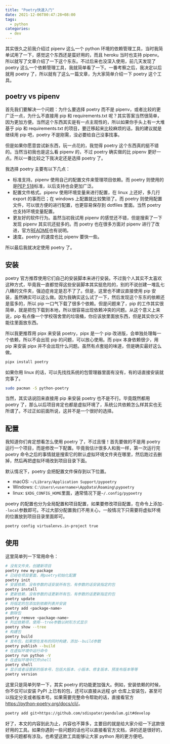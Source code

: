 ```yaml
---
title: "Poetry快速入门"
date: 2021-12-06T00:47:28+08:00
tags:
  - python
categories:
  - dev
---
```


其实很久之前我介绍过 pipenv 这么一个 python 环境的依赖管理工具，当时我简单试用了一下，感觉这个东西还是蛮好用的，而且 heroku 当时也支持 pipenv。所以就写了文章介绍了一下这个东东。不过后来也没深入使用，前几天发现了 poetry 这么一个依赖管理工具，我就简单看了一下。一番考察之后，我决定以后就用 poetry 了，所以就有了这么一篇文章，为大家简单介绍一下 poetry 这个工具。

## poetry vs pipenv

首先我们要解决一个问题：为什么要选择 poetry 而不是 pipenv，或者比较的更广泛一点，为什么不直接用 pip 和 requirements.txt 呢？其实答案当然很简单，因为更加方便。当然这个东西其实是有一点主观性的，所以如果你手头上有一大堆基于 pip 和 requirements.txt 的项目，要迁移起来比较麻烦的话，我的建议就是继续用 pip 吧，poetry 不是刚需，没必要给自己没事找事。

但是如果你愿意尝试新东西，玩一点花的，我觉得 poetry 这个东西真的挺不错的。当然当初我也是这么看 pipenv 的，不过 poetry 确实做的比 pipenv 更好一点。所以一番比较之下我决定还是选择 poetry 了。

我选择 poetry 主要有以下几点：

- 标准支持。pipenv 使用自己的配置文件来管理项目依赖。而 poetry 则使用的是[PEP 518](https://www.python.org/dev/peps/pep-0518/)标准，以后支持也会更加广泛。
- 配置文件格式。pipenv 使用环境变量来进行配置，在 linux 上还好，多几行 export 的事而已；在 windows 上配置就比较繁琐了。而 poetry 则使用配置文件，可以很方便的进行配置，也更容易保存到 dotfiles 里面。当然 poetry 也支持环境变量配置。
- 更友好的软件行为。虽然当初我试用 pipenv 的感觉还不错，但是搜索了一下发现 pipenv 其实坑还挺多的。而 poetry 也在很多方面对 pipenv 进行了改进，官方[README](https://github.com/python-poetry/poetry#what-about-pipenv)也有说明。
- 速度。poetry 的速度也比 pipenv 要快一些。

所以最后我就决定使用 poetry 了。

## 安装

poetry 官方推荐使用它们自己的安装脚本来进行安装。不过我个人其实不太喜欢这种方式，毕竟我一直都觉得这些安装脚本其实挺危险的，别的不说创建一堆乱七八糟的文件夹，强迫症肯定是忍不了了。但是，这里也不建议直接使用 pip 安装，虽然确实可以这么做。因为我确实这么试了一下，然后发现这个东东的依赖还是蛮多的，所以 pip 一口气下载了很多个依赖。但是问题来了，pip 的工作其实很简单，就是把包下载到本地，所以很容易出现依赖冲突的问题。从这个意义上来说，pip 有点像一个学校宿舍里的垃圾桶，你应该放里面放东西，但是其实你又不能往里面放东西。

所以我更推荐用 pipx 来安装 poetry，pipx 是一个 pip 改进版，会单独处理每一个依赖，所以不会出现 pip 的问题，可以放心使用。而 pipx 本身依赖很少，用 pip 来安装 pipx 并不会出现什么问题。虽然有点套娃的味道，但是确实最好这么做。

```sh
pipx install poetry
```

如果你用 linux 的话，可以先找找系统的包管理器里面有没有，有的话直接安装就完事了。

```sh
sudo pacman -S python-poetry
```

当然，其实话说回来直接用 pip 来安装 poetry 也不是不行。毕竟既然都用 poetry 了，那么以后项目肯定也都是虚拟环境了，系统公共依赖怎么样其实也无所谓了。不过正如前面所说，这并不是一个很好的选择。

## 配置

我知道你们肯定想看怎么使用 poetry 了，不过且慢！首先要做的不是用 poetry 运行一个项目，而是修改一下配置。毕竟我估计很多人和我一样，第一次运行完 poetry 命令之后的事情就是搜索它的默认虚拟环境文件夹在哪里，然后跑过去删掉，然后再把虚拟环境改到项目目录下面。

默认情况下，poetry 会把配置文件保存到以下位置。

- macOS: `~/Library/Application Support/pypoetry`
- Windows: `C:\Users\<username>\AppData\Roaming\pypoetry`
- linux: `$XDG_CONFIG_HOME`里面，通常情况下是`~/.config/pypoetry`

poetry 的配置也分为全局配置和项目配置，如果要修改项目配置，在命令上添加`--local`参数即可。不过大部分配置我们不用关心，一般情况下只需要将虚拟环境的位置放到项目目录里面即可。

```sh
poetry config virtualenvs.in-project true
```

## 使用

这里简单列一下常用命令：

```sh
# 没有文件夹，创建新项目
poetry new my-package
# 已经在项目里面，用poetry初始化配置
poetry init
# 安装依赖，没有参数的话安装所有包，有参数的话安装指定的包
poetry install
# 更新依赖，没有参数的话更新所有包，有参数的话更新指定的包
poetry update
# 将指定的包添加到依赖列表并安装
poetry add <package-name>
# 删除包
poetry remove <package-name>
# 列出依赖项，使用--tree参数以树形方式显示
poetry show --tree
# 构建包
poetry build
# 发布包，如果想在发布的同时构建，添加--build参数
poetry publish --build
# 在虚拟环境中运行命令
poetry run python -V
# 在虚拟环境中打开shell
poetry shell
# 显示或者设置新的版本号，包括大版本、小版本、修复版本、预发布版本等等
poetry version
```

这里只是简单列举一下，其实 poetry 的功能更加强大。例如，安装依赖的时候，你不仅可以安装 PyPI 上已有的包，还可以直接从远程 git 仓库上安装包，甚至可以指定分支或者版本号。如果需要完整命令帮助的话，直接看官方<https://python-poetry.org/docs/cli/>。

```sh
poetry add git+https://github.com/sdispater/pendulum.git#develop
```

好了，本文的内容到此为止，内容也不算多，主要目的就是给大家介绍一下这款很好用的工具。如果你遇到一些问题的话也可以直接看官方文档，讲的还是很好的，很多问题都有涉及。也希望这款工具能够让大家 python 用的更方便吧。
